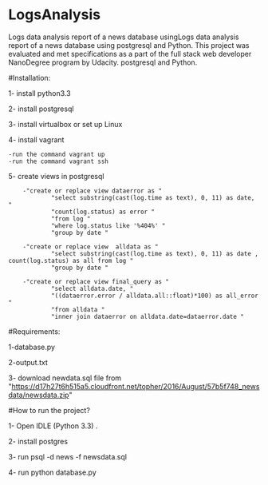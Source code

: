 # LogsAnalysis
Logs data analysis report of a news database usingLogs data analysis report of a news database using postgresql and Python. This project was evaluated and met specifications as a part of the full stack web developer NanoDegree program by Udacity. postgresql and Python.

#Installation:

1- install python3.3

2- install postgresql

3- install virtualbox or set up Linux

4- install vagrant

    -run the command vagrant up
    -run the command vagrant ssh

5- create views in postgresql
        
        -"create or replace view dataerror as "
                "select substring(cast(log.time as text), 0, 11) as date, "
                "count(log.status) as error "
                "from log "
                "where log.status like '%404%' "
                "group by date "
                
        -"create or replace view  alldata as "
                "select substring(cast(log.time as text), 0, 11) as date , count(log.status) as all from log "
                "group by date "
                
        -"create or replace view final_query as "
                "select alldata.date, "
                "((dataerror.error / alldata.all::float)*100) as all_error "
                "from alldata "
                "inner join dataerror on alldata.date=dataerror.date "
             
#Requirements:

1-database.py

2-output.txt

3- download newdata.sql file from "https://d17h27t6h515a5.cloudfront.net/topher/2016/August/57b5f748_newsdata/newsdata.zip"

#How to run the project?

1- Open IDLE (Python 3.3) .

2- install postgres

3- run psql -d news -f newsdata.sql

4- run python database.py
